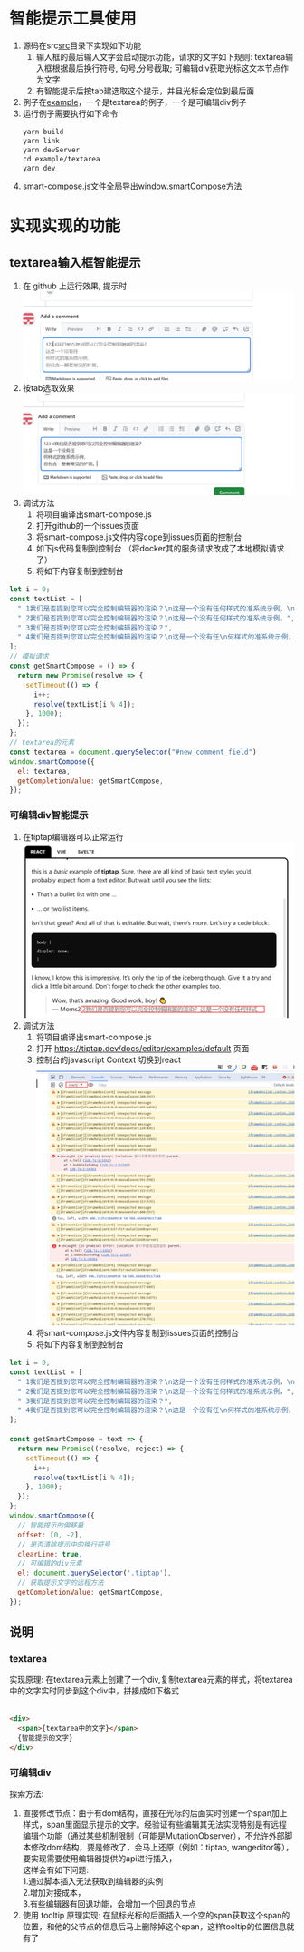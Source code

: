# 智能提示工具使用

1. 源码在src[src](src)目录下实现如下功能
    1. 输入框的最后输入文字会启动提示功能，请求的文字如下规则:
       textarea输入框根据最后换行符号, 句号,分号截取; 可编辑div获取光标这文本节点作为文字
    2. 有智能提示后按tab建选取这个提示，并且光标会定位到最后面
2. 例子在[example](example)，一个是textarea的例子，一个是可编辑div例子
3. 运行例子需要执行如下命令
   ```shell
   yarn build
   yarn link
   yarn devServer
   cd example/textarea
   yarn dev
   ```
4. smart-compose.js文件全局导出window.smartCompose方法

# 实现实现的功能

## textarea输入框智能提示

1. 在 github 上运行效果, 提示时
   ![img.png](img.png)
2. 按tab选取效果
   ![img_1.png](img_1.png)
3. 调试方法
    1. 将项目编译出smart-compose.js
    2. 打开github的一个issues页面
    3. 将smart-compose.js文件内容cope到issues页面的控制台
    4. 如下js代码复制到控制台 （将docker其的服务请求改成了本地模拟请求了）
    5. 将如下内容复制到控制台

```javascript
let i = 0;
const textList = [
  " 1我们是否提到您可以完全控制编辑器的渲染？\n这是一个没有任何样式的准系统示例，\n但包含一整套常见的扩展。",
  " 2我们是否提到您可以完全控制编辑器的渲染？\n这是一个没有任何样式的准系统示例，",
  " 3我们是否提到您可以完全控制编辑器的渲染？",
  " 4我们是否提到您可以完全控制编辑器的渲染？\n这是一个没有任\n何样式的准系统示例，\n但包含一整套常见的扩展。",
];
// 模拟请求
const getSmartCompose = () => {
  return new Promise(resolve => {
    setTimeout(() => {
      i++;
      resolve(textList[i % 4]);
    }, 1000);
  });
};
// textarea的元素
const textarea = document.querySelector("#new_comment_field")
window.smartCompose({
  el: textarea,
  getCompletionValue: getSmartCompose,
});
```

### 可编辑div智能提示

1. 在tiptap编辑器可以正常运行![img_2.png](img_2.png)
2. 调试方法
    1. 将项目编译出smart-compose.js
    2. 打开 https://tiptap.dev/docs/editor/examples/default 页面
    3. 控制台的javascript Context 切换到react ![img_3.png](img_3.png)
    4. 将smart-compose.js文件内容复制到issues页面的控制台
    5. 将如下内容复制到控制台

```javascript
let i = 0;
const textList = [
  " 1我们是否提到您可以完全控制编辑器的渲染？\n这是一个没有任何样式的准系统示例，\n但包含一整套常见的扩展。",
  " 2我们是否提到您可以完全控制编辑器的渲染？\n这是一个没有任何样式的准系统示例，",
  " 3我们是否提到您可以完全控制编辑器的渲染？",
  " 4我们是否提到您可以完全控制编辑器的渲染？\n这是一个没有任\n何样式的准系统示例，\n但包含一整套常见的扩展。",
];

const getSmartCompose = text => {
  return new Promise((resolve, reject) => {
    setTimeout(() => {
      i++;
      resolve(textList[i % 4]);
    }, 1000);
  });
};
window.smartCompose({
  // 智能提示的偏移量
  offset: [0, -2],
  // 是否清除提示中的换行符号
  clearLine: true,
  // 可编辑的div元素
  el: document.querySelector('.tiptap'),
  // 获取提示文字的远程方法
  getCompletionValue: getSmartCompose,
});
```

## 说明

### textarea

实现原理: 在textarea元素上创建了一个div,复制textarea元素的样式，将textarea中的文字实时同步到这个div中，拼接成如下格式

```html

<div>
  <span>{textarea中的文字}</span>
  {智能提示的文字}
</div>
```

### 可编辑div

探索方法:

1. 直接修改节点：由于有dom结构，直接在光标的后面实时创建一个span加上样式，span里面显示提示的文字。经验证有些编辑其无法实现特别是有远程编辑个功能（通过某些机制限制（可能是MutationObserver），不允许外部脚本修改dom结构，要是修改了，会马上还原（例如：tiptap,
wangeditor等），要实现需要使用编辑器提供的api进行插入，<br />
这样会有如下问题: <br />
1.通过脚本插入无法获取到编辑器的实例<br /> 
2.增加对接成本，<br />
3.有些编辑器有回退功能，会增加一个回退的节点
2. 使用 tooltip 原理实现:
   在鼠标光标的后面插入一个空的span获取这个span的位置，和他的父节点的信息后马上删除掉这个span，这样tooltip的位置信息就有了
